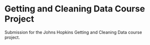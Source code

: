 # Getting and Cleaning Data Course Project

Submission for the Johns Hopkins Getting and Cleaning Data course project.
